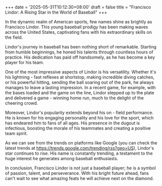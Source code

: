 +++
date = '2025-05-31T10:12:30+08:00'
draft = false
title = "Francisco Lindor: A Rising Star in the World of Baseball"
+++

In the dynamic realm of American sports, few names shine as brightly as Francisco Lindor. This young baseball prodigy has been making waves across the United States, captivating fans with his extraordinary skills on the field. 

Lindor's journey in baseball has been nothing short of remarkable. Starting from humble beginnings, he honed his talents through countless hours of practice. His dedication has paid off handsomely, as he has become a key player for his team. 

One of the most impressive aspects of Lindor is his versatility. Whether it's his lightning - fast reflexes at shortstop, making incredible diving catches, or his powerful hitting, sending the ball soaring out of the park, he always manages to leave a lasting impression. In a recent game, for example, with the bases loaded and the game on the line, Lindor stepped up to the plate and delivered a game - winning home run, much to the delight of the cheering crowd. 

Moreover, Lindor's popularity extends beyond his on - field performance. He is known for his engaging personality and his love for the sport, which has endeared him to fans of all ages. His presence in the dugout is infectious, boosting the morale of his teammates and creating a positive team spirit. 

As we can see from the trends on platforms like Google (you can check the latest trends at https://trends.google.com/trending/rss?geo=US), Lindor's star continues to rise. His name is constantly trending, a testament to the huge interest he generates among baseball enthusiasts. 

In conclusion, Francisco Lindor is not just a baseball player; he is a symbol of passion, talent, and perseverance. With his bright future ahead, fans can't wait to see what amazing feats he will achieve next on the diamond.